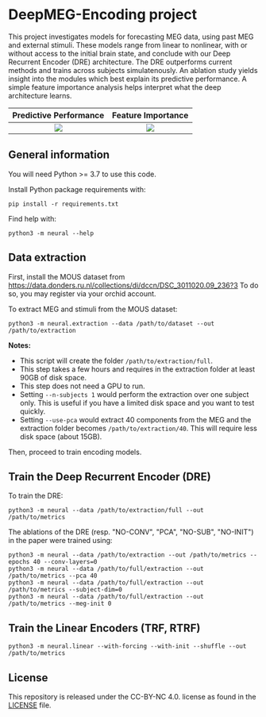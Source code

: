 # DeepMEG-Encoding project

This project investigates models for forecasting MEG data, using past MEG and external stimuli. 
These models range from linear to nonlinear, with or without access to the initial brain state, and conclude with our Deep Recurrent Encoder (DRE) architecture.
The DRE outperforms current methods and trains across subjects simulatenously. 
An ablation study yields insight into the modules which best explain its predictive performance. 
A simple feature importance analysis helps interpret what the deep architecture learns.

Predictive Performance             |  Feature Importance
:-------------------------:|:-------------------------:
![](https://user-images.githubusercontent.com/37180957/109517969-1c22be00-7aaa-11eb-9511-7301c27bf0ac.png)  |  ![](https://user-images.githubusercontent.com/37180957/109518451-89ceea00-7aaa-11eb-8124-cbaeec97d29c.png)


## General information

You will need Python >= 3.7 to use this code.

Install Python package requirements with:
```
pip install -r requirements.txt
```

Find help with:
```
python3 -m neural --help
```
 
## Data extraction

First, install the MOUS dataset from https://data.donders.ru.nl/collections/di/dccn/DSC_3011020.09_236?3
To do so, you may register via your orchid account.

To extract MEG and stimuli from the MOUS dataset:

```
python3 -m neural.extraction --data /path/to/dataset --out /path/to/extraction
```

**Notes:**
 - This script will create the folder `/path/to/extraction/full`.
 - This step takes a few hours and requires in the extraction folder at least 90GB of disk space.
 - This step does not need a GPU to run.
 - Setting `--n-subjects 1` would perform the extraction over one subject only. This is useful
 if you have a limited disk space and you want to test quickly.
 - Setting `--use-pca` would extract 40 components from the MEG and the extraction folder becomes `/path/to/extraction/40`. This will require less disk space (about 15GB).

Then, proceed to train encoding models.

## Train the Deep Recurrent Encoder (DRE)

To train the DRE:

```
python3 -m neural --data /path/to/extraction/full --out /path/to/metrics
```

The ablations of the DRE (resp. "NO-CONV", "PCA", "NO-SUB", "NO-INIT") in the paper were trained using:
```
python3 -m neural --data /path/to/extraction --out /path/to/metrics --epochs 40 --conv-layers=0
python3 -m neural --data /path/to/full/extraction --out /path/to/metrics --pca 40
python3 -m neural --data /path/to/full/extraction --out /path/to/metrics --subject-dim=0
python3 -m neural --data /path/to/full/extraction --out /path/to/metrics --meg-init 0
```

## Train the Linear Encoders (TRF, RTRF)

```
python3 -m neural.linear --with-forcing --with-init --shuffle --out /path/to/metrics
```

## License

This repository is released under the CC-BY-NC 4.0. license as found in the [LICENSE](LICENSE) file.

